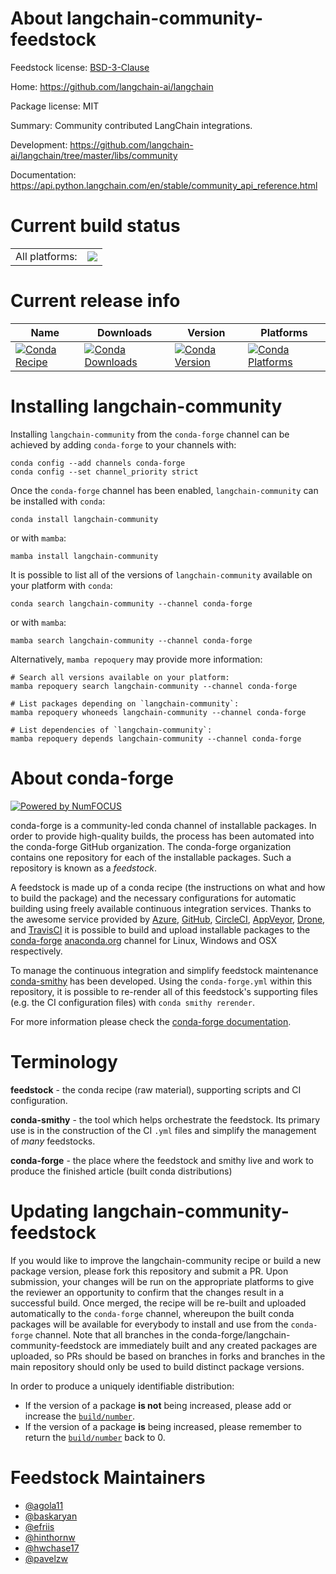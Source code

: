 About langchain-community-feedstock
===================================

Feedstock license: [BSD-3-Clause](https://github.com/conda-forge/langchain-community-feedstock/blob/main/LICENSE.txt)

Home: https://github.com/langchain-ai/langchain

Package license: MIT

Summary: Community contributed LangChain integrations.

Development: https://github.com/langchain-ai/langchain/tree/master/libs/community

Documentation: https://api.python.langchain.com/en/stable/community_api_reference.html

Current build status
====================


<table><tr><td>All platforms:</td>
    <td>
      <a href="https://dev.azure.com/conda-forge/feedstock-builds/_build/latest?definitionId=21038&branchName=main">
        <img src="https://dev.azure.com/conda-forge/feedstock-builds/_apis/build/status/langchain-community-feedstock?branchName=main">
      </a>
    </td>
  </tr>
</table>

Current release info
====================

| Name | Downloads | Version | Platforms |
| --- | --- | --- | --- |
| [![Conda Recipe](https://img.shields.io/badge/recipe-langchain--community-green.svg)](https://anaconda.org/conda-forge/langchain-community) | [![Conda Downloads](https://img.shields.io/conda/dn/conda-forge/langchain-community.svg)](https://anaconda.org/conda-forge/langchain-community) | [![Conda Version](https://img.shields.io/conda/vn/conda-forge/langchain-community.svg)](https://anaconda.org/conda-forge/langchain-community) | [![Conda Platforms](https://img.shields.io/conda/pn/conda-forge/langchain-community.svg)](https://anaconda.org/conda-forge/langchain-community) |

Installing langchain-community
==============================

Installing `langchain-community` from the `conda-forge` channel can be achieved by adding `conda-forge` to your channels with:

```
conda config --add channels conda-forge
conda config --set channel_priority strict
```

Once the `conda-forge` channel has been enabled, `langchain-community` can be installed with `conda`:

```
conda install langchain-community
```

or with `mamba`:

```
mamba install langchain-community
```

It is possible to list all of the versions of `langchain-community` available on your platform with `conda`:

```
conda search langchain-community --channel conda-forge
```

or with `mamba`:

```
mamba search langchain-community --channel conda-forge
```

Alternatively, `mamba repoquery` may provide more information:

```
# Search all versions available on your platform:
mamba repoquery search langchain-community --channel conda-forge

# List packages depending on `langchain-community`:
mamba repoquery whoneeds langchain-community --channel conda-forge

# List dependencies of `langchain-community`:
mamba repoquery depends langchain-community --channel conda-forge
```


About conda-forge
=================

[![Powered by
NumFOCUS](https://img.shields.io/badge/powered%20by-NumFOCUS-orange.svg?style=flat&colorA=E1523D&colorB=007D8A)](https://numfocus.org)

conda-forge is a community-led conda channel of installable packages.
In order to provide high-quality builds, the process has been automated into the
conda-forge GitHub organization. The conda-forge organization contains one repository
for each of the installable packages. Such a repository is known as a *feedstock*.

A feedstock is made up of a conda recipe (the instructions on what and how to build
the package) and the necessary configurations for automatic building using freely
available continuous integration services. Thanks to the awesome service provided by
[Azure](https://azure.microsoft.com/en-us/services/devops/), [GitHub](https://github.com/),
[CircleCI](https://circleci.com/), [AppVeyor](https://www.appveyor.com/),
[Drone](https://cloud.drone.io/welcome), and [TravisCI](https://travis-ci.com/)
it is possible to build and upload installable packages to the
[conda-forge](https://anaconda.org/conda-forge) [anaconda.org](https://anaconda.org/)
channel for Linux, Windows and OSX respectively.

To manage the continuous integration and simplify feedstock maintenance
[conda-smithy](https://github.com/conda-forge/conda-smithy) has been developed.
Using the ``conda-forge.yml`` within this repository, it is possible to re-render all of
this feedstock's supporting files (e.g. the CI configuration files) with ``conda smithy rerender``.

For more information please check the [conda-forge documentation](https://conda-forge.org/docs/).

Terminology
===========

**feedstock** - the conda recipe (raw material), supporting scripts and CI configuration.

**conda-smithy** - the tool which helps orchestrate the feedstock.
                   Its primary use is in the construction of the CI ``.yml`` files
                   and simplify the management of *many* feedstocks.

**conda-forge** - the place where the feedstock and smithy live and work to
                  produce the finished article (built conda distributions)


Updating langchain-community-feedstock
======================================

If you would like to improve the langchain-community recipe or build a new
package version, please fork this repository and submit a PR. Upon submission,
your changes will be run on the appropriate platforms to give the reviewer an
opportunity to confirm that the changes result in a successful build. Once
merged, the recipe will be re-built and uploaded automatically to the
`conda-forge` channel, whereupon the built conda packages will be available for
everybody to install and use from the `conda-forge` channel.
Note that all branches in the conda-forge/langchain-community-feedstock are
immediately built and any created packages are uploaded, so PRs should be based
on branches in forks and branches in the main repository should only be used to
build distinct package versions.

In order to produce a uniquely identifiable distribution:
 * If the version of a package **is not** being increased, please add or increase
   the [``build/number``](https://docs.conda.io/projects/conda-build/en/latest/resources/define-metadata.html#build-number-and-string).
 * If the version of a package **is** being increased, please remember to return
   the [``build/number``](https://docs.conda.io/projects/conda-build/en/latest/resources/define-metadata.html#build-number-and-string)
   back to 0.

Feedstock Maintainers
=====================

* [@agola11](https://github.com/agola11/)
* [@baskaryan](https://github.com/baskaryan/)
* [@efriis](https://github.com/efriis/)
* [@hinthornw](https://github.com/hinthornw/)
* [@hwchase17](https://github.com/hwchase17/)
* [@pavelzw](https://github.com/pavelzw/)

